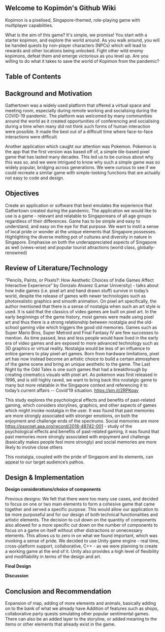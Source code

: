 ## Welcome to Kopimón's Github Wiki

Kopimon is a pixelised, Singapore-themed, role-playing game with multiplayer capabilities. 

What is the aim of this game? It's simple, we promise! You start with a starter kopimon, and explore the world around. As you walk around, you will be handed quests by non-player characters (NPCs) which will lead to rewards and other locations being unlocked. Fight other wild enemy kopimons, defeat them and emerge victorious as you level up. Are you willing to do what it takes to save the world of Kopimon from the pandemic?


## Table of Contents



## Background and Motivation

Gathertown was a widely used platform that offered a virtual space and meeting room, especially during remote working and socialising during the COVID-19 pandemic. The platform was welcomed by many communities around the world as it created opportunities of conferencing and socialising during a time when many did not think such forms of human interaction were possible. It made the best out of a difficult time where face-to-face interactions were difficult.

Another application which caught our attention was Pokemon. Pokemon is the app that the first version was based off of, a simple tile-based pixel game that has lasted many decades. This led us to be curious about why this was so, and we were intrigued to know why such a simple game was so widely popular, bridging across generations. We were curious to see if we could recreate a similar game with simple-looking functions that are actually not easy to code and design.



## Objectives

Create an application or software that best emulates the experience that Gathertown created during the pandemic. The application we would like to use is a game - relevant and relatable to Singaporeans of all age groups regardless of their differences. Game has to be simple and easy to understand, and easy on the eye for that purpose. We want to instil a sense of local pride or wonder at the unique elements that Singapore possesses. Highlighting the diverse melting pot of cultures and diversity in nature in Singapore. Emphasise on both the underappreciated aspects of Singapore as well (views-wise) and popular tourist attractions (world class, globally-renowned) 



## Review of Literature/Technology

“Pencils, Paints, or Pixels?: How Aesthetic Choices of Indie Games Affect Interactive Experience” by Gonzalo Alvarez (Lamar University) - talks about how indie games (i.e. pixel art and hand drawn stuff) survive in today’s world, despite the release of games with newer technologies such as photorealistic graphics and smooth animation. On pixel art specifically, the author mentioned that there is a sense of nostalgia when such an art style is used. It is said that the classics of video games are built on pixel art. In the early beginnings of the game history, most games were made using pixel art and thus there is a strong relationship between nostalgia and the old-school gaming vibe which triggers the good old memories. Games such as Super Mario Bros, Super Metroid and Final Fantasy IV are few successes to mention. As time passed, less and less people would have lived in the early era of video games and are exposed to more advanced technology such as 3D graphics or virtual reality. Nostalgia would be less of an influence to entice gamers to play pixel-art games. Born from hardware limitations, pixel art has now instead become an artistic choice to build a certain atmosphere of the game scene and bring an unique aesthetic to the game. The Last Night by the Odd Tales is one such games that had a breakthrough by creating cinematics visuals with pixel art. As pokemon was first released in 1996, and is still highly raved, we want to bring back this nostalgic game to many but more relatable in the Singapore context and referencing it to today’s current affairs -- Covid’19 situation. https://pin.it/2RPKqav

This study explores the psychological effects and benefits of past-related gaming, which considers storylines, graphics, and other aspects of games which might invoke nostalgia in the user. It was found that past memories are more strongly associated with stronger emotions, on both the enjoyment and challenge ends of the spectrums. Social memories are more https://psycnet.apa.org/record/2018-48742-001 - study of the psychological effects and benefits of past-related gaming, it was found that past memories more strongly associated with enjoyment and challenge (basically makes people feel more strongly) and social memories are more likely to involve close others 


This nostalgia, coupled with the pride of Singapore and its elements, can appeal to our target audience’s pathos. 



## Design & Implementation

**Design considerations/choice of components**

Previous designs:
We felt that there were too many use cases, and decided to focus on one or two main elements to form a cohesive game that came together and served a specific purpose. This would allow our application to be more purposeful and for our design of both technical functionalities and artistic elements.
The decision to cut down on the quantity of components also allowed for a more specific cut down on the number of components to focus on a game on itself without other distractions or unnecessary elements. This allows us to zero in on what we found important, which was invoking a sense of pride.
We decided to use Unity game engine - real time, cross-platform support, collaborative, C++ - as we were planning to create a working game at the end of it. Unity also provides a high level of flexibility and modifiability in terms of the design and art. 



**Final Design**



**Discussion**




## Conclusion and Recommendation

Expansion of map, adding of more elements and animals, basically adding on to the bank of what we already have
Addition of features such as shops, collaborative party quests simulating other popular sentimental games. There can also be an added layer to the storyline, or added meaning to the items or other elements that already exist in the game.


